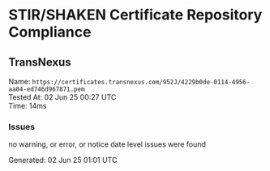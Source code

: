 # STIR/SHAKEN Certificate Repository Compliance

## TransNexus

Name: `https://certificates.transnexus.com/952J/4229b0de-0114-4956-aa04-ed746d967871.pem`\
Tested At: 02 Jun 25 00:27 UTC\
Time: 14ms

### Issues

no warning, or error, or notice date level issues were found

Generated: 02 Jun 25 01:01 UTC